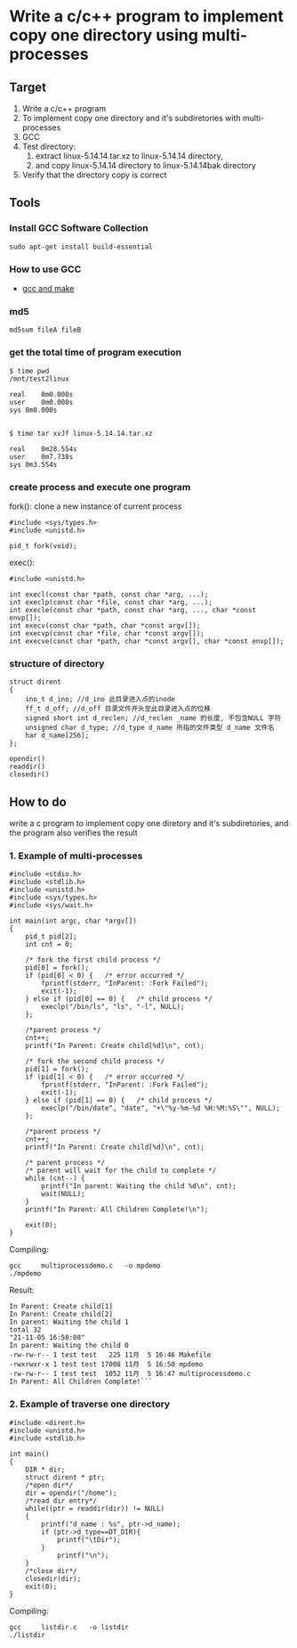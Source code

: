 # Write a c/c++ program to implement copy one directory using multi-processes

## Target
1. Write a c/c++ program
2. To implement copy one directory and it's subdiretories with multi-processes
3. GCC
4. Test directory:
   1. extract linux-5.14.14.tar.xz to linux-5.14.14 directory, 
   2. and copy linux-5.14.14 directory to linux-5.14.14bak directory
5. Verify that the directory copy is correct

## Tools

### Install GCC Software Collection
```
sudo apt-get install build-essential
```
### How to use GCC
* [gcc and make](https://www3.ntu.edu.sg/home/ehchua/programming/cpp/gcc_make.html)

### md5
```
md5sum fileA fileB
```

### get the total time of program execution
```
$ time pwd
/mnt/test2linux

real	0m0.000s
user	0m0.000s
sys	0m0.000s


$ time tar xvJf linux-5.14.14.tar.xz 

real	0m28.554s
user	0m7.738s
sys	0m3.554s
```

### create process and execute one program
fork(): clone a new instance of current process
```
#include <sys/types.h>
#include <unistd.h>

pid_t fork(void);
```

exec(): 
```
#include <unistd.h>

int execl(const char *path, const char *arg, ...);  
int execlp(const char *file, const char *arg, ...);  
int execle(const char *path, const char *arg, ..., char *const envp[]);  
int execv(const char *path, char *const argv[]);  
int execvp(const char *file, char *const argv[]);  
int execve(const char *path, char *const argv[], char *const envp[]);  
```

### structure of directory
```
struct dirent
{
    ino_t d_ino; //d_ino 此目录进入点的inode
    ff_t d_off; //d_off 目录文件开头至此目录进入点的位移
    signed short int d_reclen; //d_reclen _name 的长度, 不包含NULL 字符
    unsigned char d_type; //d_type d_name 所指的文件类型 d_name 文件名
    har d_name[256];
};

opendir()
readdir()
closedir()
```


## How to do

write a c program to implement copy one diretory and it's subdiretories, and the program also verifies the result

### 1. Example of multi-processes

```
#include <stdio.h>
#include <stdlib.h>
#include <unistd.h>
#include <sys/types.h>
#include <sys/wait.h>

int main(int argc, char *argv[])
{
	pid_t pid[2];
	int cnt = 0;

	/* fork the first child process */
	pid[0] = fork();
	if (pid[0] < 0) {	/* error occurred */
		fprintf(stderr, "InParent: :Fork Failed");
		exit(-1);
	} else if (pid[0] == 0) {	/* child process */
		execlp("/bin/ls", "ls", "-l", NULL);
	};

	/*parent process */
	cnt++;
	printf("In Parent: Create child[%d]\n", cnt);

	/* fork the second child process */
	pid[1] = fork();
	if (pid[1] < 0) {	/* error occurred */
		fprintf(stderr, "InParent: :Fork Failed");
		exit(-1);
	} else if (pid[1] == 0) {	/* child process */
		execlp("/bin/date", "date", "+\"%y-%m-%d %H:%M:%S\"", NULL);
	};

	/*parent process */
	cnt++;
	printf("In Parent: Create child[%d]\n", cnt);

	/* parent process */
	/* parent will wait for the child to complete */
	while (cnt--) {
		printf("In parent: Waiting the child %d\n", cnt);
		wait(NULL);
	}
	printf("In Parent: All Children Complete!\n");

	exit(0);
}
```

Compiling:
```
gcc     multiprocessdemo.c   -o mpdemo
./mpdemo
```

Result:
```
In Parent: Create child[1]
In Parent: Create child[2]
In parent: Waiting the child 1
total 32
"21-11-05 16:50:08"
In parent: Waiting the child 0
-rw-rw-r-- 1 test test   225 11月  5 16:46 Makefile
-rwxrwxr-x 1 test test 17008 11月  5 16:50 mpdemo
-rw-rw-r-- 1 test test  1052 11月  5 16:47 multiprocessdemo.c
In Parent: All Children Complete!```
```

### 2. Example of traverse one directory

```
#include <dirent.h>
#include <unistd.h>
#include <stdlib.h>

int main()
{
    DIR * dir;
    struct dirent * ptr;
	/*open dir*/
    dir = opendir("/home");
	/*read dir entry*/
    while((ptr = readdir(dir)) != NULL)
    {
        printf("d_name : %s", ptr->d_name);
		if (ptr->d_type==DT_DIR){
        	printf("\tDir");
		}
        	printf("\n");
    }
	/*close dir*/
    closedir(dir);
	exit(0);
}
```

Compiling:
```
gcc     listdir.c   -o listdir
./listdir
```


